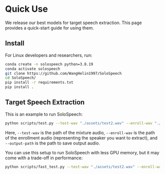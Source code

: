 # Quick Use

We release our best models for target speech extraction. This page provides a quick-start guide for using them.


## Install

For Linux developers and researchers, run:

```bash
conda create -n solospeech python=3.8.19
conda activate solospeech
git clone https://github.com/WangHelin1997/SoloSpeech
cd SoloSpeech/
pip install -r requirements.txt
pip install .
```

## Target Speech Extraction

This is an example to run SoloSpeech:
```bash
python scripts/test.py --test-wav "./assets/test2.wav" --enroll-wav "./assets/test2_enroll.wav" --output-path "./demo/test2_solospeech.wav"
```
Here, `--test-wav` is the path of the mixture audio, `--enroll-wav` is the path of the enrollment audio (representing the speaker you want to extract), and `--output-path` is the path to save output audio.

You can use this setup to run SoloSpeech with less GPU memory, but it may come with a trade-off in performance:
```bash
python scripts/fast_test.py --test-wav "./assets/test2.wav" --enroll-wav "./assets/test2_enroll.wav" --output-path "./demo/test2_solospeech.wav"
```
